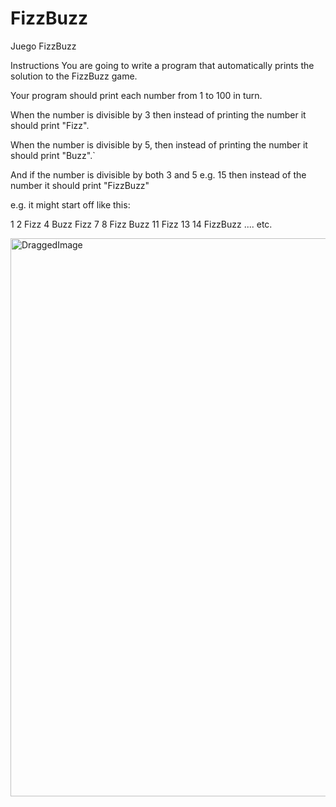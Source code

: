 # FizzBuzz
Juego FizzBuzz

Instructions
You are going to write a program that automatically prints the solution to the FizzBuzz game.

Your program should print each number from 1 to 100 in turn.

When the number is divisible by 3 then instead of printing the number it should print "Fizz".

When the number is divisible by 5, then instead of printing the number it should print "Buzz".`

  And if the number is divisible by both 3 and 5 e.g. 15 then instead of the number it should print "FizzBuzz"

e.g. it might start off like this:

1
2
Fizz
4
Buzz
Fizz
7
8
Fizz
Buzz
11
Fizz
13
14
FizzBuzz
.... etc.

<img width="893" alt="DraggedImage" src="https://user-images.githubusercontent.com/117787883/201504351-185c121b-c246-465c-89d7-ce6c60717d9e.png">


